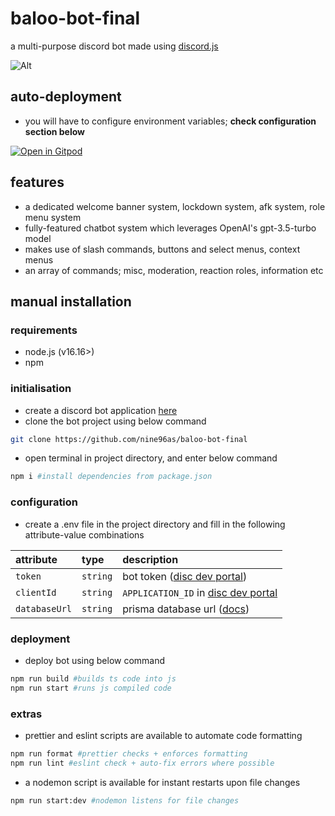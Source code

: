 # baloo-bot-final

a multi-purpose discord bot made using [discord.js](https://github.com/discordjs/discord.js)

![Alt](https://repobeats.axiom.co/api/embed/a70c458d296958fd09ea21b9069c89955ef76a4b.svg 'Repobeats analytics image')

## auto-deployment

- you will have to configure environment variables; **check configuration section below**

[![Open in Gitpod](https://camo.githubusercontent.com/76e60919474807718793857d8eb615e7a50b18b04050577e5a35c19421f260a3/68747470733a2f2f676974706f642e696f2f627574746f6e2f6f70656e2d696e2d676974706f642e737667)](https://gitpod.io/#https://github.com/nine96as/baloo-bot-final)

## features

- a dedicated welcome banner system, lockdown system, afk system, role menu system
- fully-featured chatbot system which leverages OpenAI's gpt-3.5-turbo model
- makes use of slash commands, buttons and select menus, context menus
- an array of commands; misc, moderation, reaction roles, information etc

## manual installation

### requirements

- node.js (v16.16>)
- npm

### initialisation

- create a discord bot application [here](https://discordjs.guide/preparations/setting-up-a-bot-application.html#creating-your-bot)
- clone the bot project using below command

```bash
git clone https://github.com/nine96as/baloo-bot-final
```

- open terminal in project directory, and enter below command

```sh
npm i #install dependencies from package.json
```

### configuration

- create a .env file in the project directory and fill in the following attribute-value combinations

| attribute     | type     | description                                                                                                   |
| :------------ | :------- | :------------------------------------------------------------------------------------------------------------ |
| `token`       | `string` | bot token ([disc dev portal](https://discord.com/developers/applications))                                    |
| `clientId`    | `string` | `APPLICATION_ID` in [disc dev portal](https://discord.com/developers/applications)                            |
| `databaseUrl` | `string` | prisma database url ([docs](https://pris.ly/d/prisma-schema#accessing-environment-variables-from-the-schema)) |

### deployment

- deploy bot using below command

```sh
npm run build #builds ts code into js
npm run start #runs js compiled code
```

### extras

- prettier and eslint scripts are available to automate code formatting

```sh
npm run format #prettier checks + enforces formatting
npm run lint #eslint check + auto-fix errors where possible
```

- a nodemon script is available for instant restarts upon file changes

```sh
npm run start:dev #nodemon listens for file changes
```
